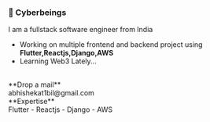 ### 👋 Cyberbeings
I am a fullstack software engineer from India
- Working on multiple frontend and backend project using **Flutter,Reactjs,Django,AWS**
- Learning Web3 Lately...
<br>
**Drop a mail**
<br>
abhishekat1bil@gmail.com
<br>
**Expertise**
<br>
Flutter - Reactjs - Django - AWS
<br>
<br>
